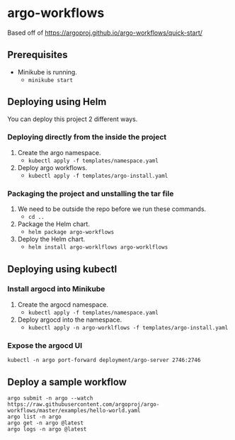 # argo-workflows

Based off of https://argoproj.github.io/argo-workflows/quick-start/

## Prerequisites 
* Minikube is running.
    * `minikube start`

## Deploying using Helm
You can deploy this project 2 different ways.

### Deploying directly from the inside the project
1. Create the argo namespace.
    * `kubectl apply -f templates/namespace.yaml`
2. Deploy argo workflows.
    * `kubectl apply -f templates/argo-install.yaml`

### Packaging the project and unstalling the tar file
1. We need to be outside the repo before we run these commands.
    * `cd ..`
2. Package the Helm chart.
    * `helm package argo-workflows`
3. Deploy the Helm chart.
    * `helm install argo-worklflows argo-worklflows`

## Deploying using kubectl

### Install argocd into Minikube
1. Create the argocd namespace.
    * `kubectl apply -f templates/namespace.yaml`
2. Deploy argocd into the namespace.
    * `kubectl apply -n argo-worklflows -f templates/argo-install.yaml`

### Expose the argocd UI
`kubectl -n argo port-forward deployment/argo-server 2746:2746`

## Deploy a sample workflow
```
argo submit -n argo --watch https://raw.githubusercontent.com/argoproj/argo-workflows/master/examples/hello-world.yaml
argo list -n argo
argo get -n argo @latest
argo logs -n argo @latest
```